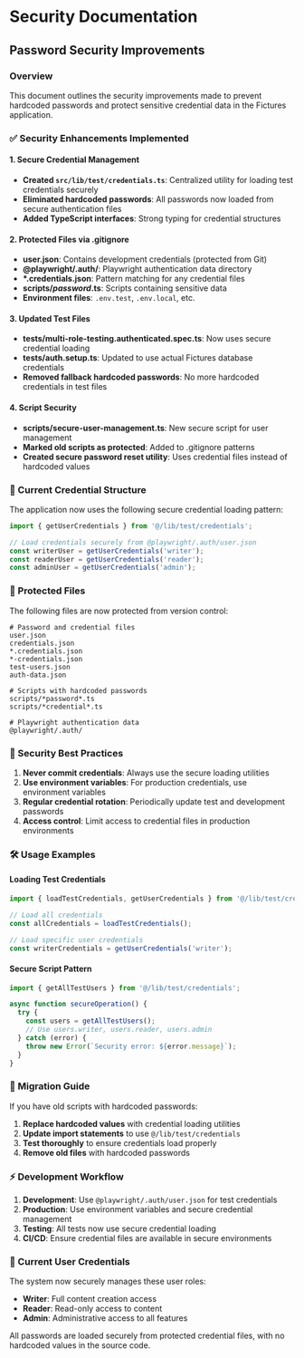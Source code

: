 # Security Documentation

## Password Security Improvements

### Overview
This document outlines the security improvements made to prevent hardcoded passwords and protect sensitive credential data in the Fictures application.

### ✅ Security Enhancements Implemented

#### 1. Secure Credential Management
- **Created `src/lib/test/credentials.ts`**: Centralized utility for loading test credentials securely
- **Eliminated hardcoded passwords**: All passwords now loaded from secure authentication files
- **Added TypeScript interfaces**: Strong typing for credential structures

#### 2. Protected Files via .gitignore
- **user.json**: Contains development credentials (protected from Git)
- **@playwright/.auth/**: Playwright authentication data directory
- **\*.credentials.json**: Pattern matching for any credential files
- **scripts/*password*.ts**: Scripts containing sensitive data
- **Environment files**: `.env.test`, `.env.local`, etc.

#### 3. Updated Test Files
- **tests/multi-role-testing.authenticated.spec.ts**: Now uses secure credential loading
- **tests/auth.setup.ts**: Updated to use actual Fictures database credentials
- **Removed fallback hardcoded passwords**: No more hardcoded credentials in test files

#### 4. Script Security
- **scripts/secure-user-management.ts**: New secure script for user management
- **Marked old scripts as protected**: Added to .gitignore patterns
- **Created secure password reset utility**: Uses credential files instead of hardcoded values

### 🔐 Current Credential Structure

The application now uses the following secure credential loading pattern:

```typescript
import { getUserCredentials } from '@/lib/test/credentials';

// Load credentials securely from @playwright/.auth/user.json
const writerUser = getUserCredentials('writer');
const readerUser = getUserCredentials('reader');
const adminUser = getUserCredentials('admin');
```

### 📁 Protected Files

The following files are now protected from version control:

```
# Password and credential files
user.json
credentials.json
*.credentials.json
*-credentials.json
test-users.json
auth-data.json

# Scripts with hardcoded passwords
scripts/*password*.ts
scripts/*credential*.ts

# Playwright authentication data
@playwright/.auth/
```

### 🚨 Security Best Practices

1. **Never commit credentials**: Always use the secure loading utilities
2. **Use environment variables**: For production credentials, use environment variables
3. **Regular credential rotation**: Periodically update test and development passwords
4. **Access control**: Limit access to credential files in production environments

### 🛠️ Usage Examples

#### Loading Test Credentials
```typescript
import { loadTestCredentials, getUserCredentials } from '@/lib/test/credentials';

// Load all credentials
const allCredentials = loadTestCredentials();

// Load specific user credentials
const writerCredentials = getUserCredentials('writer');
```

#### Secure Script Pattern
```typescript
import { getAllTestUsers } from '@/lib/test/credentials';

async function secureOperation() {
  try {
    const users = getAllTestUsers();
    // Use users.writer, users.reader, users.admin
  } catch (error) {
    throw new Error(`Security error: ${error.message}`);
  }
}
```

### 🔄 Migration Guide

If you have old scripts with hardcoded passwords:

1. **Replace hardcoded values** with credential loading utilities
2. **Update import statements** to use `@/lib/test/credentials`
3. **Test thoroughly** to ensure credentials load properly
4. **Remove old files** with hardcoded passwords

### ⚡ Development Workflow

1. **Development**: Use `@playwright/.auth/user.json` for test credentials
2. **Production**: Use environment variables and secure credential management
3. **Testing**: All tests now use secure credential loading
4. **CI/CD**: Ensure credential files are available in secure environments

### 🎯 Current User Credentials

The system now securely manages these user roles:
- **Writer**: Full content creation access
- **Reader**: Read-only access to content  
- **Admin**: Administrative access to all features

All passwords are loaded securely from protected credential files, with no hardcoded values in the source code.